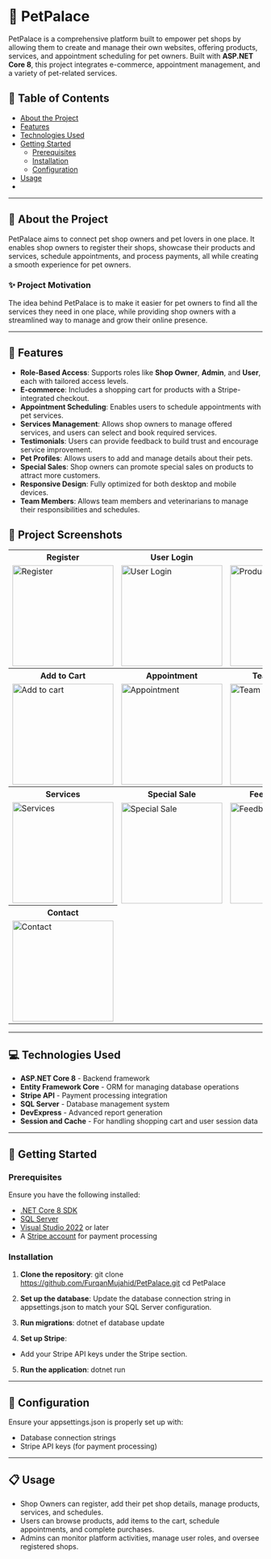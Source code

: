 # 🐾 PetPalace

PetPalace is a comprehensive platform built to empower pet shops by allowing them to create and manage their own websites, offering products, services, and appointment scheduling for pet owners. Built with **ASP.NET Core 8**, this project integrates e-commerce, appointment management, and a variety of pet-related services.

## 📑 Table of Contents

- [About the Project](#about-the-project)
- [Features](#features)
- [Technologies Used](#technologies-used) 
- [Getting Started](#getting-started)
  - [Prerequisites](#prerequisites)
  - [Installation](#installation)
  - [Configuration](#configuration)
- [Usage](#usage)
- 
---

## 📖 About the Project <a name="about-the-project"></a> 

PetPalace aims to connect pet shop owners and pet lovers in one place. It enables shop owners to register their shops, showcase their products and services, schedule appointments, and process payments, all while creating a smooth experience for pet owners.

### ✨ Project Motivation

The idea behind PetPalace is to make it easier for pet owners to find all the services they need in one place, while providing shop owners with a streamlined way to manage and grow their online presence.

---

## 🌟 Features <a name="features"></a>

- **Role-Based Access**: Supports roles like **Shop Owner**, **Admin**, and **User**, each with tailored access levels.
- **E-commerce**: Includes a shopping cart for products with a Stripe-integrated checkout.
- **Appointment Scheduling**: Enables users to schedule appointments with pet services.
- **Services Management**: Allows shop owners to manage offered services, and users can select and book required services.
- **Testimonials**: Users can provide feedback to build trust and encourage service improvement.
- **Pet Profiles**: Allows users to add and manage details about their pets.
- **Special Sales**: Shop owners can promote special sales on products to attract more customers.
- **Responsive Design**: Fully optimized for both desktop and mobile devices.
- **Team Members**: Allows team members and veterinarians to manage their responsibilities and schedules.

## 📸 Project Screenshots 

<table>
  <tr>
    <th>Register</th>
    <th>User Login</th>
    <th>Product</th>
  </tr>
  <tr>
    <td><img src="https://github.com/user-attachments/assets/d65ed01c-058f-4471-80a5-5810bd7a9771" alt="Register" width="200"></td>
    <td><img src="https://github.com/user-attachments/assets/4b2bdaf4-1880-4dba-b1f9-b959b7c7cd4f" alt="User Login" width="200"></td>
    <td><img src="https://github.com/user-attachments/assets/b26fae4a-7f78-4d47-870c-7a617b8fad56" alt="Product" width="200"></td>
  </tr>
  <tr>
    <th>Add to Cart</th>
    <th>Appointment</th>
    <th>Team Member</th>
  </tr>
  <tr>
    <td><img src="https://github.com/user-attachments/assets/0a1ed02b-08a4-481a-92ce-b58922cd22b5" alt="Add to cart" width="200"></td>
    <td><img src="https://github.com/user-attachments/assets/04c93f35-5a9f-4798-9e7b-18f390ff7efe" alt="Appointment" width="200"></td>
    <td><img src="https://github.com/user-attachments/assets/f6137eba-9651-4adc-ba91-8a8d4b8e5cf7" alt="Team Member" width="200"></td>
  </tr>
  <tr>
    <th>Services</th>
    <th>Special Sale</th>
    <th>Feedback Index</th>
  </tr>
  <tr>
    <td><img src="https://github.com/user-attachments/assets/b301d8bd-3e79-415f-8133-c1f817d4fa5b" alt ="Services" width="200"></td>
    <td><img src="https://github.com/user-attachments/assets/2e475f87-626a-4c3c-8d64-8a6eb249cd8d" alt="Special Sale" width="200"></td>
    <td><img src="https://github.com/user-attachments/assets/94699306-ea5d-4807-9841-040289edea57" alt="Feedback index" width="200"></td>
  </tr>
  <tr>
    <th>Contact</th>
  </tr>
  <tr>
    <td><img src="https://github.com/user-attachments/assets/10c9e3ba-e20d-4365-b8a8-5c017e4e6405" alt="Contact" width="200"></td>
  </tr>
</table>




---

## 💻 Technologies Used <a name="technologies-used"></a>

- **ASP.NET Core 8** - Backend framework
- **Entity Framework Core** - ORM for managing database operations
- **Stripe API** - Payment processing integration
- **SQL Server** - Database management system
- **DevExpress** - Advanced report generation
- **Session and Cache** - For handling shopping cart and user session data

---

## 🚀 Getting Started <a name="getting-started"></a>

### Prerequisites

Ensure you have the following installed:
- [.NET Core 8 SDK](https://dotnet.microsoft.com/download/dotnet/8.0)
- [SQL Server](https://www.microsoft.com/en-us/sql-server)
- [Visual Studio 2022](https://visualstudio.microsoft.com/) or later
- A [Stripe account](https://stripe.com/) for payment processing

### Installation

1. **Clone the repository**:
   git clone https://github.com/FurqanMujahid/PetPalace.git
   cd PetPalace

2. **Set up the database**:
Update the database connection string in appsettings.json to match your SQL Server configuration.

3. **Run migrations**:
dotnet ef database update

4. **Set up Stripe**:

  - Add your Stripe API keys under the Stripe section.

5. **Run the application**:
dotnet run
---
## 🔧 Configuration <a name="configuration"></a>
Ensure your appsettings.json is properly set up with:
- Database connection strings
- Stripe API keys (for payment processing)
---
## 📋 Usage <a name="usage"></a>
- Shop Owners can register, add their pet shop details, manage products, services, and schedules.
- Users can browse products, add items to the cart, schedule appointments, and complete purchases.
- Admins can monitor platform activities, manage user roles, and oversee registered shops.
